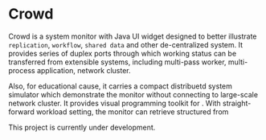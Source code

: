 # Crowd

Crowd is a system monitor with Java UI widget designed to better illustrate `replication`, `workflow`, `shared data` and other de-centralized system. It provides series of duplex ports through which working status can be transferred from extensible systems, including multi-pass worker, multi-process application, network cluster.

Also, for educational cause, it carries a compact distribuetd system simulator which demonstrate the monitor without connecting to large-scale network cluster.
 It provides visual programming toolkit for . With straight-forward workload setting, the monitor can retrieve structured from 

This project is currently under development.